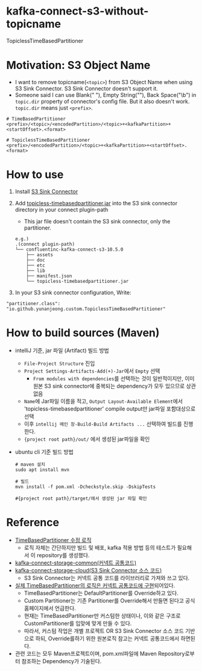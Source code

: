 # kafka-connect-s3-without-topicname
TopiclessTimeBasedPartitioner

# Motivation: S3 Object Name
- I want to remove topicname(`<topic>`) from S3 Object Name when using S3 Sink Connector. S3 Sink Connector doesn't support it.
- Someone said I can use Blank(" "), Empty String(""), Back Space("\b") in `topic.dir` property of connector's config file. But it also doesn't work. `topic.dir` means just `<prefix>`.
```
# TimeBasedPartitioner
<prefix>/<topic>/<encodedPartition>/<topic>+<kafkaPartition>+<startOffset>.<format>
```
```
# TopiclessTimeBasedPartitioner
<prefix>/<encodedPartition>/<topic>+<kafkaPartition>+<startOffset>.<format>
```

# How to use
1. Install [S3 Sink Connector](https://www.confluent.io/hub/confluentinc/kafka-connect-s3)
2. Add [topicless-timebasedpartitioner.jar](https://github.com/YunanJeong/kafka-connect-s3-without-topicname/releases) into the S3 sink connector directory in your connect plugin-path
    - This jar file doesn't contain the S3 sink connector, only the partitioner.
    
    ```
    e.g.)
    .(connect plugin-path)
    └── confluentinc-kafka-connect-s3-10.5.0
        ├── assets
        ├── doc
        ├── etc
        ├── lib
        ├── manifest.json
        └── topicless-timebasedpartitioner.jar
    ```
3. In your S3 sink connector configuration, Write:
```
"partitioner.class": "io.github.yunanjeong.custom.TopiclessTimeBasedPartitioner"
```
# How to build sources (Maven)
- intelliJ 기준, jar 파일 (Artifact) 빌드 방법
    - `File-Project Structure` 진입
    - `Project Settings-Artifacts-Add(+)-Jar`에서 `Empty` 선택
        - `From modules with dependencies`를 선택하는 것이 일반적이지만, 이미 원본 S3 sink connector에 중복되는 dependency가 모두 있으므로 상관없음
    - `Name`에 Jar파일 이름을 적고, `Output Layout-Available Element`에서 'topicless-timebasedpartitioner' compile output만 jar파일 포함대상으로 선택
    - 이후 `intellij 메인 창-Build-Build Artifacts ...` 선택하여 빌드를 진행한다.
    - `{project root path}/out/` 에서 생성된 jar파일을 확인

- ubuntu cli 기준 빌드 방법
  ```
  # maven 설치
  sudo apt install mvn
  
  # 빌드
  mvn install -f pom.xml -Dcheckstyle.skip -DskipTests
  
  #{project root path}/target/에서 생성된 jar 파일 확인
  ```

# Reference
- [TimeBasedPartitioner 수정 로직](https://github.com/confluentinc/kafka-connect-storage-cloud/issues/321)
  - 로직 자체는 간단하지만 빌드 및 배포, kafka 적용 방법 등의 테스트가 필요해서 이 repository를 생성했다.
- [kafka-connect-storage-common(커넥트 공통코드)](https://github.com/confluentinc/kafka-connect-storage-common)
- [kafka-connect-storage-cloud(S3 Sink Connector 소스 코드)](https://github.com/confluentinc/kafka-connect-storage-cloud)
  - S3 Sink Connector는 커넥트 공통 코드를 라이브러리로 가져와 쓰고 있다.
- [실제 TimeBasedPartitioner의 로직은 커넥트 공통코드에 구현](https://github.com/confluentinc/kafka-connect-storage-common/tree/master/partitioner/src/main/java/io/confluent/connect/storage/partitioner)되어있다.
  - TimeBasedPartitioner는 DefaultPartitioner를 Override하고 있다.
  - Custom Partitioner는 기존 Partitioner를 Override해서 만들면 된다고 공식홈페이지에서 언급한다.
  - 현재는 TimeBasedPartitioner만 커스텀한 상태이나, 이와 같은 구조로 CustomPartitioner를 입맞에 맞게 만들 수 있다.
  - 따라서, 커스텀 작업은 개별 프로젝트 OR S3 Sink Connector 소스 코드 기반으로 하되, Override를하기 위한 원본로직 참고는 커넥트 공통코드에서 하면된다.
- 관련 코드는 모두 Maven프로젝트이며, pom.xml파일에 Maven Repository로부터 참조하는 Dependency가 기술된다.
